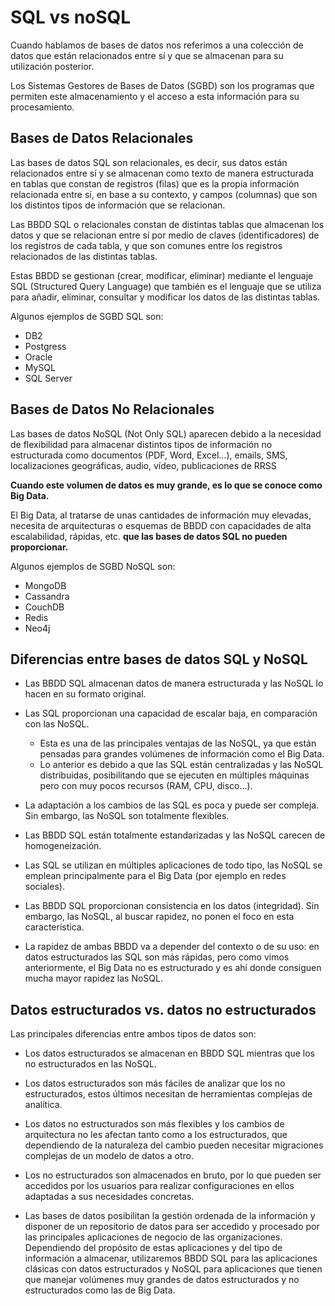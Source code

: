 # SQL vs noSQL

Cuando hablamos de bases de datos nos referimos a una colección de datos que están relacionados entre sí y que se almacenan para su utilización posterior.

Los Sistemas Gestores de Bases de Datos (SGBD) son los programas que permiten este almacenamiento y el acceso a esta información para su procesamiento.

## Bases de Datos Relacionales

Las bases de datos SQL son relacionales, es decir, sus datos están relacionados entre sí y se almacenan como texto de manera estructurada en tablas que constan de registros (filas) que es la propia información relacionada entre sí, en base a su contexto, y campos (columnas) que son los distintos tipos de información que se relacionan.

Las BBDD SQL o relacionales constan de distintas tablas que almacenan los datos y que se relacionan entre sí por medio de claves (identificadores) de los registros de cada tabla, y que son comunes entre los registros relacionados de las distintas tablas.

Estas BBDD se gestionan (crear, modificar, eliminar) mediante el lenguaje SQL (Structured Query Language) que también es el lenguaje que se utiliza para añadir, eliminar, consultar y modificar los datos de las distintas tablas.

Algunos ejemplos de SGBD SQL son:

- DB2
- Postgress
- Oracle
- MySQL
- SQL Server

## Bases de Datos No Relacionales

Las bases de datos NoSQL (Not Only SQL) aparecen debido a la necesidad de flexibilidad para almacenar distintos tipos de información no estructurada como documentos (PDF, Word, Excel…), emails, SMS, localizaciones geográficas, audio, vídeo, publicaciones de RRSS

**Cuando este volumen de datos es muy grande, es lo que se conoce como Big Data.**

El Big Data, al tratarse de unas cantidades de información muy elevadas, necesita de arquitecturas o esquemas de BBDD con capacidades de alta escalabilidad, rápidas, etc. **que las bases de datos SQL no pueden proporcionar.**

Algunos ejemplos de SGBD NoSQL son:

- MongoDB
- Cassandra
- CouchDB
- Redis
- Neo4j

## Diferencias entre bases de datos SQL y NoSQL

- Las BBDD SQL almacenan datos de manera estructurada y las NoSQL lo hacen en su formato original.

- Las SQL proporcionan una capacidad de escalar baja, en comparación con las NoSQL.

  - Esta es una de las principales ventajas de las NoSQL, ya que están pensadas para grandes volúmenes de información como el Big Data.
  - Lo anterior es debido a que las SQL están centralizadas y las NoSQL distribuidas, posibilitando que se ejecuten en múltiples máquinas pero con muy pocos recursos (RAM, CPU, disco…).

- La adaptación a los cambios de las SQL es poca y puede ser compleja. Sin embargo, las NoSQL son totalmente flexibles.

- Las BBDD SQL están totalmente estandarizadas y las NoSQL carecen de homogeneización.

- Las SQL se utilizan en múltiples aplicaciones de todo tipo, las NoSQL se emplean principalmente para el Big Data (por ejemplo en redes sociales).

- Las BBDD SQL proporcionan consistencia en los datos (integridad). Sin embargo, las NoSQL, al buscar rapidez, no ponen el foco en esta característica.

- La rapidez de ambas BBDD va a depender del contexto o de su uso: en datos estructurados las SQL son más rápidas, pero como vimos anteriormente, el Big Data no es estructurado y es ahí donde consiguen mucha mayor rapidez las NoSQL.

## Datos estructurados vs. datos no estructurados

Las principales diferencias entre ambos tipos de datos son:

- Los datos estructurados se almacenan en BBDD SQL mientras que los no estructurados en las NoSQL.

- Los datos estructurados son más fáciles de analizar que los no estructurados, estos últimos necesitan de herramientas complejas de analítica.

- Los datos no estructurados son más flexibles y los cambios de arquitectura no les afectan tanto como a los estructurados, que dependiendo de la naturaleza del cambio pueden necesitar migraciones complejas de un modelo de datos a otro.

- Los no estructurados son almacenados en bruto, por lo que pueden ser accedidos por los usuarios para realizar configuraciones en ellos adaptadas a sus necesidades concretas.

- Las bases de datos posibilitan la gestión ordenada de la información y disponer de un repositorio de datos para ser accedido y procesado por las principales aplicaciones de negocio de las organizaciones. Dependiendo del propósito de estas aplicaciones y del tipo de información a almacenar, utilizaremos BBDD SQL para las aplicaciones clásicas con datos estructurados y NoSQL para aplicaciones que tienen que manejar volúmenes muy grandes de datos estructurados y no estructurados como las de Big Data.
